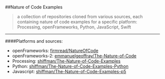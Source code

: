 ##Nature of Code Examples
>a collection of repositories cloned from various sources, each containing nature of code examples for a specific platform: Processing, openFrameworks, Python, JavaScript, Swift
___________________________


####Platforms and sources:
- openFrameworks: [firmread/NatureOfCode](https://github.com/firmread/NatureOfCode)
- openFrameworks-2: [emmanuelgeoffray/The-Nature-of-Code](https://github.com/emmanuelgeoffray/The-Nature-of-Code)
- Processing:  [shiffman/The-Nature-of-Code-Examples](https://github.com/shiffman/The-Nature-of-Code-Examples)
- Python:  [shiffman/The-Nature-of-Code-Examples-Python](https://github.com/shiffman/The-Nature-of-Code-Examples-Python)
- Javascript:  [shiffman/The-Nature-of-Code-Examples-p5](https://github.com/shiffman/The-Nature-of-Code-Examples-p5.js)

